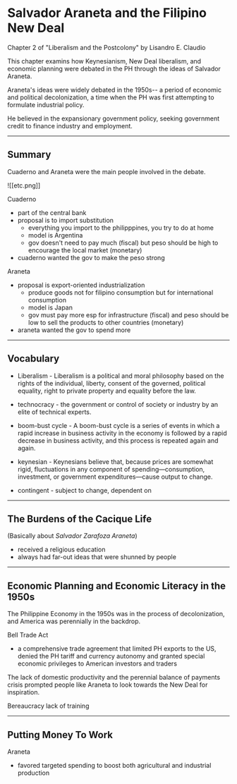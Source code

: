 # Salvador Araneta and the Filipino New Deal

Chapter 2 of "Liberalism and the Postcolony" by Lisandro E. Claudio

This chapter examins how Keynesianism, New Deal liberalism, and economic planning were debated in the PH through the ideas of Salvador Araneta.

Araneta's ideas were widely debated in the 1950s-- a period of economic and political decolonization, a time when the PH was first attempting to formulate industrial policy.

He believed in the expansionary government policy, seeking government credit to finance industry and employment.

---

## Summary

Cuaderno and Araneta were the main people involved in the debate.

![[etc.png]]

Cuaderno

- part of the central bank
- proposal is to import substitution
	- everything you import to the philipppines, you try to do at home
	- model is Argentina
	- gov doesn't need to pay much (fiscal) but peso should be high to encourage the local market (monetary)
- cuaderno wanted the gov to make the peso strong

Araneta

- proposal is export-oriented industrialization
	- produce goods not for filipino consumption but for international consumption
	- model is Japan
	- gov must pay more esp for infrastructure (fiscal) and peso should be low to sell the products to other countries (monetary)
- araneta wanted the gov to spend more

---

## Vocabulary

- Liberalism - Liberalism is a political and moral philosophy based on the rights of the individual, liberty, consent of the governed, political equality, right to private property and equality before the law.

- technocracy - the government or control of society or industry by an elite of technical experts.

- boom-bust cycle - A boom-bust cycle is a series of events in which a rapid increase in business activity in the economy is followed by a rapid decrease in business activity, and this process is repeated again and again.

- keynesian - Keynesians believe that, because prices are somewhat rigid, fluctuations in any component of spending—consumption, investment, or government expenditures—cause output to change.

- contingent - subject to change, dependent on

---

## The Burdens of the Cacique Life

(Basically about *Salvador Zarafoza Araneta*)

- received a religious education
- always had far-out ideas that were shunned by people

---

## Economic Planning and Economic Literacy in the 1950s

The Philippine Economy in the 1950s was in the process of decolonization, and America was perennially in the backdrop.

Bell Trade Act

- a comprehensive trade agreement that limited PH exports to the US, denied the PH tariff and currency autonomy and granted special economic privileges to American investors and traders

The lack of domestic productivity and the perennial balance of payments crisis prompted people like Araneta to look towards the New Deal for inspiration.

Bereaucracy lack of training

---

## Putting Money To Work

Araneta

- favored targeted spending to boost both agricultural and industrial production